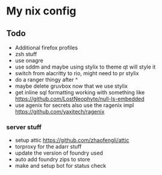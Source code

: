 # My nix config

## Todo

- Additional firefox profiles
- zsh stuff
- use onagre
- use sddm and maybe using stylix to theme qt will style it
- switch from alacritty to rio, might need to pr stylix
- do a ranger thingy after ^
- maybe delete gruvbox now that we use stylix
- get inline sql formatting working with something like https://github.com/LostNeophyte/null-ls-embedded
- use agenix for secrets also use the ragenix impl https://github.com/yaxitech/ragenix

### server stuff

- setup attic https://github.com/zhaofengli/attic
- torproxy for the adarr stuff
- update the version of foundry used
- auto add foundry zips to store
- make and setup bot for status check
